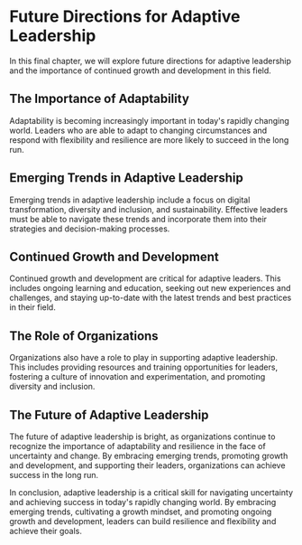 # Future Directions for Adaptive Leadership

In this final chapter, we will explore future directions for adaptive leadership and the importance of continued growth and development in this field.

The Importance of Adaptability
------------------------------

Adaptability is becoming increasingly important in today's rapidly changing world. Leaders who are able to adapt to changing circumstances and respond with flexibility and resilience are more likely to succeed in the long run.

Emerging Trends in Adaptive Leadership
--------------------------------------

Emerging trends in adaptive leadership include a focus on digital transformation, diversity and inclusion, and sustainability. Effective leaders must be able to navigate these trends and incorporate them into their strategies and decision-making processes.

Continued Growth and Development
--------------------------------

Continued growth and development are critical for adaptive leaders. This includes ongoing learning and education, seeking out new experiences and challenges, and staying up-to-date with the latest trends and best practices in their field.

The Role of Organizations
-------------------------

Organizations also have a role to play in supporting adaptive leadership. This includes providing resources and training opportunities for leaders, fostering a culture of innovation and experimentation, and promoting diversity and inclusion.

The Future of Adaptive Leadership
---------------------------------

The future of adaptive leadership is bright, as organizations continue to recognize the importance of adaptability and resilience in the face of uncertainty and change. By embracing emerging trends, promoting growth and development, and supporting their leaders, organizations can achieve success in the long run.

In conclusion, adaptive leadership is a critical skill for navigating uncertainty and achieving success in today's rapidly changing world. By embracing emerging trends, cultivating a growth mindset, and promoting ongoing growth and development, leaders can build resilience and flexibility and achieve their goals.
